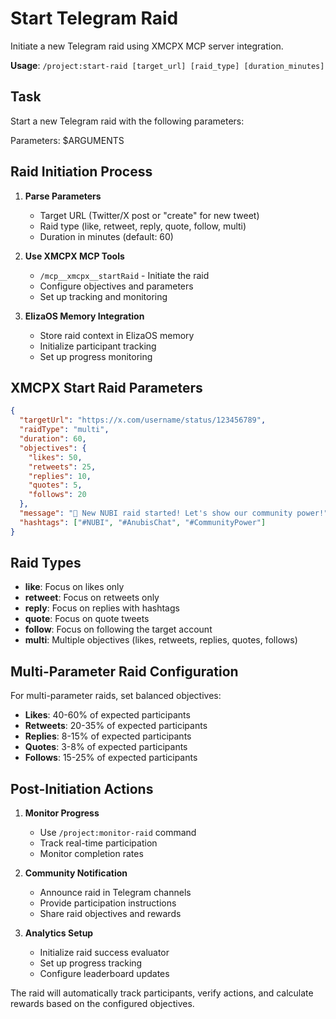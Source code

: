 # Start Telegram Raid

Initiate a new Telegram raid using XMCPX MCP server integration.

**Usage**: `/project:start-raid [target_url] [raid_type] [duration_minutes]`

## Task

Start a new Telegram raid with the following parameters:

Parameters: $ARGUMENTS

## Raid Initiation Process

1. **Parse Parameters**
   - Target URL (Twitter/X post or "create" for new tweet)
   - Raid type (like, retweet, reply, quote, follow, multi)
   - Duration in minutes (default: 60)

2. **Use XMCPX MCP Tools**
   - `/mcp__xmcpx__startRaid` - Initiate the raid
   - Configure objectives and parameters
   - Set up tracking and monitoring

3. **ElizaOS Memory Integration**
   - Store raid context in ElizaOS memory
   - Initialize participant tracking
   - Set up progress monitoring

## XMCPX Start Raid Parameters

```json
{
  "targetUrl": "https://x.com/username/status/123456789",
  "raidType": "multi",
  "duration": 60,
  "objectives": {
    "likes": 50,
    "retweets": 25,
    "replies": 10,
    "quotes": 5,
    "follows": 20
  },
  "message": "🚀 New NUBI raid started! Let's show our community power!",
  "hashtags": ["#NUBI", "#AnubisChat", "#CommunityPower"]
}
```

## Raid Types

- **like**: Focus on likes only
- **retweet**: Focus on retweets only  
- **reply**: Focus on replies with hashtags
- **quote**: Focus on quote tweets
- **follow**: Focus on following the target account
- **multi**: Multiple objectives (likes, retweets, replies, quotes, follows)

## Multi-Parameter Raid Configuration

For multi-parameter raids, set balanced objectives:
- **Likes**: 40-60% of expected participants
- **Retweets**: 20-35% of expected participants  
- **Replies**: 8-15% of expected participants
- **Quotes**: 3-8% of expected participants
- **Follows**: 15-25% of expected participants

## Post-Initiation Actions

1. **Monitor Progress**
   - Use `/project:monitor-raid` command
   - Track real-time participation
   - Monitor completion rates

2. **Community Notification**
   - Announce raid in Telegram channels
   - Provide participation instructions
   - Share raid objectives and rewards

3. **Analytics Setup**
   - Initialize raid success evaluator
   - Set up progress tracking
   - Configure leaderboard updates

The raid will automatically track participants, verify actions, and calculate rewards based on the configured objectives.